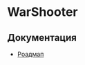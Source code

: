 # WarShooter

## Документация

- [Роадмап](https://docs.google.com/spreadsheets/d/10_M084fX49TyN03o5pFv0RPub-rlV16f_kGwdTt2mMg/edit#gid=0)
 
